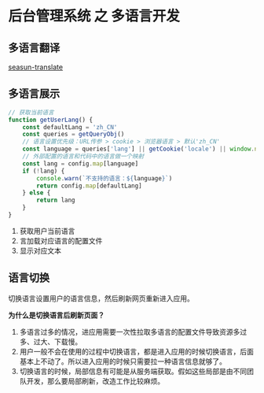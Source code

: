 # 后台管理系统 之 多语言开发

## 多语言翻译

[seasun-translate](https://www.npmjs.com/package/seasun-translate)

## 多语言展示

```javascript
// 获取当前语言
function getUserLang() {
    const defaultLang = 'zh_CN'
    const queries = getQueryObj()
    // 语言设置优先级：URL传参 > cookie > 浏览器语言 > 默认'zh_CN'
    const language = queries['lang'] || getCookie('locale') || window.navigator.language || defaultLang
    // 外部配置的语言和代码中的语言做一个映射
    const lang = config.map[language]
    if (!lang) {
        console.warn(`不支持的语言：${language}`)
        return config.map[defaultLang]
    } else {
        return lang
    }
}
```

1. 获取用户当前语言
2. 言加载对应语言的配置文件
3. 显示对应文本

## 语言切换

切换语言设置用户的语言信息，然后刷新网页重新进入应用。

**为什么是切换语言后刷新页面？**

1. 多语言过多的情况，进应用需要一次性拉取多语言的配置文件导致资源多过多、过大、下载慢。
2. 用户一般不会在使用的过程中切换语言，都是进入应用的时候切换语言，后面基本上不动了。所以进入应用的时候只需要拉一种语言信息就够了。
3. 切换语言的时候，局部信息有可能是从服务端获取。假如这些局部是由不同团队开发，那么要局部刷新，改造工作比较麻烦。